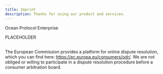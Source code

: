 ```yaml
---
title: Imprint
description: Thanks for using our product and services.
---
```


Ocean Protocol Enterprise

PLACEHOLDER
<br/><br/>

The European Commission provides a platform for online dispute resolution, which you can find here: <https://ec.europa.eu/consumers/odr/>. We are not obliged or willing to participate in a dispute resolution procedure before a consumer arbitration board.
